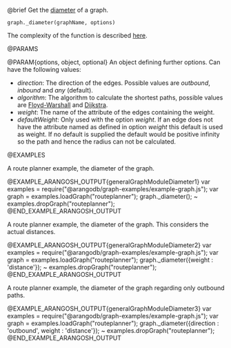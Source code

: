 

@brief Get the
[diameter](http://en.wikipedia.org/wiki/Eccentricity_%28graph_theory%29)
of a graph.

`graph._diameter(graphName, options)`

The complexity of the function is described
[here](../Aql/GraphOperations.md#the-complexity-of-the-shortest-path-algorithms).

@PARAMS

@PARAM{options, object, optional}
An object defining further options. Can have the following values:
  * *direction*: The direction of the edges. Possible values are *outbound*, *inbound* and *any* (default).
  * *algorithm*: The algorithm to calculate the shortest paths, possible values are
      [Floyd-Warshall](http://en.wikipedia.org/wiki/Floyd%E2%80%93Warshall_algorithm) and
      [Dijkstra](http://en.wikipedia.org/wiki/Dijkstra's_algorithm).
  * *weight*: The name of the attribute of the edges containing the weight.
  * *defaultWeight*: Only used with the option *weight*.
      If an edge does not have the attribute named as defined in option *weight* this default
      is used as weight.
      If no default is supplied the default would be positive infinity so the path and
      hence the radius can not be calculated.

@EXAMPLES

A route planner example, the diameter of the graph.

@EXAMPLE_ARANGOSH_OUTPUT{generalGraphModuleDiameter1}
  var examples = require("@arangodb/graph-examples/example-graph.js");
  var graph = examples.loadGraph("routeplanner");
  graph._diameter();
~ examples.dropGraph("routeplanner");
@END_EXAMPLE_ARANGOSH_OUTPUT

A route planner example, the diameter of the graph.
This considers the actual distances.

@EXAMPLE_ARANGOSH_OUTPUT{generalGraphModuleDiameter2}
  var examples = require("@arangodb/graph-examples/example-graph.js");
  var graph = examples.loadGraph("routeplanner");
  graph._diameter({weight : 'distance'});
~ examples.dropGraph("routeplanner");
@END_EXAMPLE_ARANGOSH_OUTPUT

A route planner example, the diameter of the graph regarding only
outbound paths.

@EXAMPLE_ARANGOSH_OUTPUT{generalGraphModuleDiameter3}
  var examples = require("@arangodb/graph-examples/example-graph.js");
  var graph = examples.loadGraph("routeplanner");
  graph._diameter({direction : 'outbound', weight : 'distance'});
~ examples.dropGraph("routeplanner");
@END_EXAMPLE_ARANGOSH_OUTPUT


